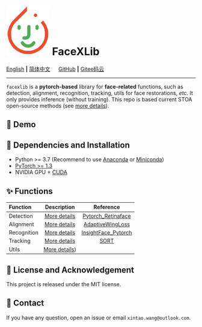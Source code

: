 # ![icon](assets/icon_small.png) FaceXLib

[English](README.md) **|** [简体中文](README_CN.md) &emsp; [GitHub](https://github.com/xinntao/facexlib) **|** [Gitee码云](https://gitee.com/xinntao/facexlib)

---

`facexlib` is a **pytorch-based** library for **face-related** functions, such as detection, alignment, recognition, tracking, utils for face restorations, *etc*.
It only provides inference (without training).
This repo is based current STOA open-source methods (see [more details](#Functions)).

## :eyes: Demo

## :wrench: Dependencies and Installation

- Python >= 3.7 (Recommend to use [Anaconda](https://www.anaconda.com/download/#linux) or [Miniconda](https://docs.conda.io/en/latest/miniconda.html))
- [PyTorch >= 1.3](https://pytorch.org/)
- NVIDIA GPU + [CUDA](https://developer.nvidia.com/cuda-downloads)

## :sparkles: Functions

| Function | Description  | Reference |
| :--- | :---:        |     :---:      |
| Detection | [More details](facexlib/detection/README.md) | [Pytorch_Retinaface](https://github.com/biubug6/Pytorch_Retinaface) |
| Alignment | [More details](facexlib/alignment/README.md) | [AdaptiveWingLoss](https://github.com/protossw512/AdaptiveWingLoss) |
| Recognition | [More details](facexlib/recognition/README.md) | [InsightFace_Pytorch](https://github.com/TreB1eN/InsightFace_Pytorch) |
| Tracking | [More details](facexlib/tracking/README.md) | [SORT](https://github.com/abewley/sort) |
| Utils | [More details](facexlib/utils/README.md)) | |

## :scroll: License and Acknowledgement

This project is released under the MIT license. <br>

## :e-mail: Contact

If you have any question, open an issue or email `xintao.wang@outlook.com`.
